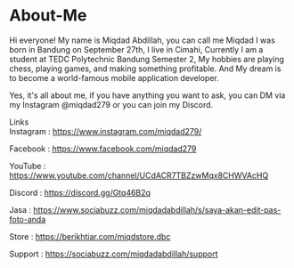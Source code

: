 # About-Me
Hi everyone!
My name is Miqdad Abdillah, you can call me Miqdad I was born in Bandung on September 27th, I live in Cimahi, Currently I am a student at TEDC Polytechnic Bandung Semester 2, My hobbies are playing chess, playing games, and making something profitable. And My dream is to become a world-famous mobile application developer.

Yes, it's all about me, if you have anything you want to ask, you can DM via my Instagram @miqdad279 or you can join my Discord.

Links                                                                                                                                                                     
Instagram : https://www.instagram.com/miqdad279/

Facebook : https://www.facebook.com/miqdad279

YouTube : https://www.youtube.com/channel/UCdACR7TBZzwMqx8CHWVAcHQ

Discord : https://discord.gg/Gtq46B2q

Jasa : https://www.sociabuzz.com/miqdadabdillah/s/saya-akan-edit-pas-foto-anda

Store : https://berikhtiar.com/miqdstore.dbc

Support : https://sociabuzz.com/miqdadabdillah/support
